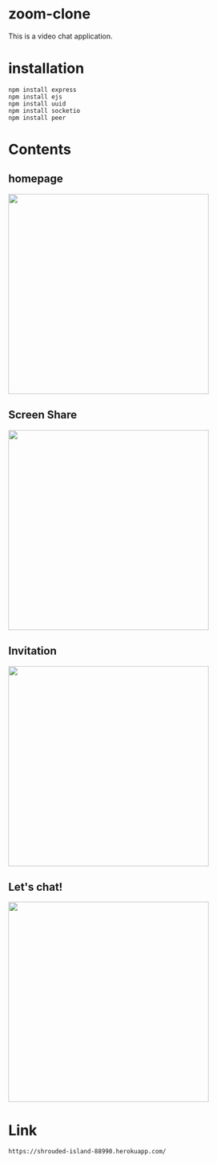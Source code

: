 # zoom-clone

This is a video chat application.

# installation

    npm install express
    npm install ejs
    npm install uuid
    npm install socketio
    npm install peer

# Contents

## homepage

<img src = "https://user-images.githubusercontent.com/87059373/125036793-8c81c180-e0d2-11eb-9f9b-575e04290c6d.png" width="400px">

## Screen Share

<img src = "https://user-images.githubusercontent.com/87059373/125036975-c5219b00-e0d2-11eb-917d-e735b1514f2a.png" width="400px">

## Invitation

<img src = "https://user-images.githubusercontent.com/87059373/125037157-f306df80-e0d2-11eb-8fe1-5a6d2bc78c29.png" width="400px">

## Let's chat!

<img src = "https://user-images.githubusercontent.com/87059373/125037308-1e89ca00-e0d3-11eb-88e6-6dc57f0d4e82.jpg" width="400px">

# Link

    https://shrouded-island-88990.herokuapp.com/
